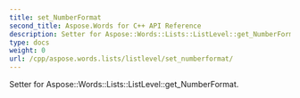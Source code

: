 ```yaml
---
title: set_NumberFormat
second_title: Aspose.Words for C++ API Reference
description: Setter for Aspose::Words::Lists::ListLevel::get_NumberFormat. 
type: docs
weight: 0
url: /cpp/aspose.words.lists/listlevel/set_numberformat/
---
```


Setter for Aspose::Words::Lists::ListLevel::get_NumberFormat. 

